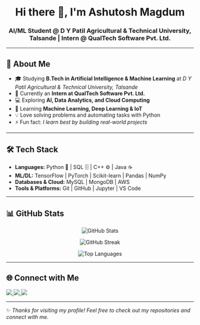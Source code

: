 <!-- Profile Header -->
<h1 align="center">Hi there 👋, I'm Ashutosh Magdum</h1>
<h3 align="center">AI/ML Student @ D Y Patil Agricultural & Technical University, Talsande | Intern @ QualTech Software Pvt. Ltd.</h3>

---

## 🚀 About Me
- 🎓 Studying **B.Tech in Artificial Intelligence & Machine Learning** at *D Y Patil Agricultural & Technical University, Talsande*  
- 💼 Currently an **Intern at QualTech Software Pvt. Ltd.**  
- 💻 Exploring **AI, Data Analytics, and Cloud Computing**  
- 🌱 Learning **Machine Learning, Deep Learning & IoT**  
- 💡 Love solving problems and automating tasks with Python  
- ⚡ Fun fact: *I learn best by building real-world projects*  

---

## 🛠️ Tech Stack
- **Languages:** Python 🐍 | SQL 🗄️ | C++ ⚙️ | Java ☕  
- **ML/DL:** TensorFlow | PyTorch | Scikit-learn | Pandas | NumPy  
- **Databases & Cloud:** MySQL | MongoDB | AWS  
- **Tools & Platforms:** Git | GitHub | Jupyter | VS Code  

---

## 📊 GitHub Stats
<p align="center">
  <img src="https://github-readme-stats.vercel.app/api?username=AshutoshMagdum&show_icons=true&theme=tokyonight" alt="GitHub Stats" />
</p>
<p align="center">
  <img src="https://github-readme-streak-stats.herokuapp.com/?user=AshutoshMagdum&theme=tokyonight" alt="GitHub Streak" />
</p>
<p align="center">
  <img src="https://github-readme-stats.vercel.app/api/top-langs/?username=AshutoshMagdum&layout=compact&theme=tokyonight" alt="Top Languages" />
</p>

---

## 🌐 Connect with Me
<p align="left">
  <a href="https://www.linkedin.com/in/ashutosh-magdum-852430269" target="_blank">
    <img src="https://img.shields.io/badge/LinkedIn-blue?style=for-the-badge&logo=linkedin" />
  </a>
  <a href="mailto:ashutoshmagdum52@gmail.com">
    <img src="https://img.shields.io/badge/Gmail-red?style=for-the-badge&logo=gmail&logoColor=white" />
  </a>
  <a href="https://github.com/AshutoshMagdum">
    <img src="https://img.shields.io/badge/GitHub-black?style=for-the-badge&logo=github" />
  </a>
</p>

---

✨ *Thanks for visiting my profile! Feel free to check out my repositories and connect with me.*  
